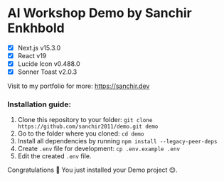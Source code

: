 # AI Workshop Demo by Sanchir Enkhbold

- [x] Next.js v15.3.0
- [x] React v19
- [x] Lucide Icon v0.488.0
- [x] Sonner Toast v2.0.3

Visit to my portfolio for more: https://sanchir.dev

### Installation guide:
 1. Clone this repository to your folder: `git clone https://github.com/sanchir2011/demo.git demo`
 2. Go to the folder where you cloned: `cd demo`
 3. Install all dependencies by running `npm install --legacy-peer-deps`
 4. Create `.env` file for development: `cp .env.example .env`
 5. Edit the created `.env` file.

Congratulations 🎉 You just installed your Demo project 😊.
